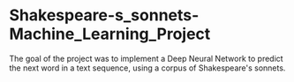 # Shakespeare-s_sonnets-Machine_Learning_Project
The goal of the project was to implement a Deep Neural Network to predict the next word in a text sequence, using a corpus of Shakespeare's sonnets.
